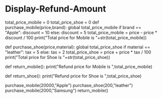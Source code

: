 # Display-Refund-Amount
total_price_mobile = 0
total_price_shoe = 0
def purchase_mobile(price,brand):
    global total_price_mobile
    if brand == "Apple":
        discount = 10
    else:
        discount = 5
    total_price_mobile = price - price * discount / 100
    print("Total price for Mobile is "+str(total_price_mobile))

def purchase_shoe(price,material):
    global total_price_shoe
    if material == "leather":
        tax = 5
    else:
        tax = 2
    total_price_shoe = price + price * tax / 100
    print("Total price for Shoe is "+str(total_price_shoe))

def return_mobile():
    print("Refund price for Mobile is ",total_price_mobile)

def return_shoe():
    print("Refund price for Shoe is ",total_price_shoe)

purchase_mobile(20000,"Apple")
purchase_shoe(200,"leather")
purchase_mobile(2000,"Samsung")
return_mobile()
                                                    
